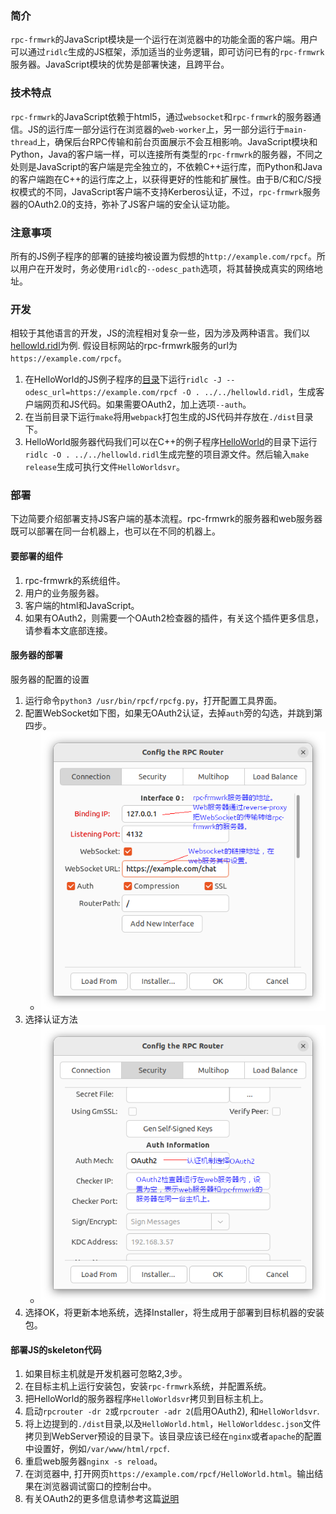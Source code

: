 ### 简介
`rpc-frmwrk`的JavaScript模块是一个运行在浏览器中的功能全面的客户端。用户可以通过`ridlc`生成的JS框架，添加适当的业务逻辑，即可访问已有的`rpc-frmwrk`服务器。JavaScript模块的优势是部署快速，且跨平台。

### 技术特点
`rpc-frmwrk`的JavaScript依赖于html5，通过`websocket`和`rpc-frmwrk`的服务器通信。JS的运行库一部分运行在浏览器的`web-worker`上，另一部分运行于`main-thread`上，确保后台RPC传输和前台页面展示不会互相影响。JavaScript模块和Python，Java的客户端一样，可以连接所有类型的`rpc-frmwrk`的服务器，不同之处则是JavaScript的客户端是完全独立的，不依赖C++运行库，而Python和Java的客户端跑在C++的运行库之上，以获得更好的性能和扩展性。由于B/C和C/S授权模式的不同，JavaScript客户端不支持Kerberos认证，不过，`rpc-frmwrk`服务器的OAuth2.0的支持，弥补了JS客户端的安全认证功能。

### 注意事项
所有的JS例子程序的部署的链接均被设置为假想的`http://example.com/rpcf`。所以用户在开发时，务必使用`ridlc`的`--odesc_path`选项，将其替换成真实的网络地址。

### 开发
相较于其他语言的开发，JS的流程相对复杂一些，因为涉及两种语言。我们以[hellowld.ridl](../examples/hellowld.ridl)为例. 假设目标网站的rpc-frmwrk服务的url为`https://example.com/rpcf`。
1. 在HelloWorld的JS例子程序的[目录](../examples/js/hellowld)下运行`ridlc -J --odesc_url=https://example.com/rpcf -O . ../../hellowld.ridl`，生成客户端网页和JS代码。如果需要OAuth2，加上选项`--auth`。
2. 在当前目录下运行`make`将用`webpack`打包生成的JS代码并存放在`./dist`目录下。
3. HelloWorld服务器代码我们可以在C++的例子程序[HelloWorld](../examples/cpp/hellowld)的目录下运行 `ridlc -O . ../../hellowld.ridl`生成完整的项目源文件。然后输入`make release`生成可执行文件`HelloWorldsvr`。

### 部署
下边简要介绍部署支持JS客户端的基本流程。rpc-frmwrk的服务器和web服务器既可以部署在同一台机器上，也可以在不同的机器上。

#### 要部署的组件
1. rpc-frmwrk的系统组件。
2. 用户的业务服务器。
3. 客户端的html和JavaScript。
4. 如果有OAuth2，则需要一个OAuth2检查器的插件，有关这个插件更多信息，请参看本文底部连接。

#### 服务器的部署
服务器的配置的设置
1. 运行命令`python3 /usr/bin/rpcf/rpcfg.py`，打开配置工具界面。
2. 配置WebSocket如下图，如果无OAuth2认证，去掉`auth`旁的勾选，并跳到第四步。
   * ![OAuth2-1](../pics/OAuth2-1_cn.png)
3. 选择认证方法
   * ![OAuth2-2](../pics/OAuth2-2_cn.png) 
4. 选择OK，将更新本地系统，选择Installer，将生成用于部署到目标机器的安装包。

#### 部署JS的skeleton代码
1. 如果目标主机就是开发机器可忽略2,3步。
2. 在目标主机上运行安装包，安装`rpc-frmwrk`系统，并配置系统。
3. 把HelloWorld的服务器程序`HelloWorldsvr`拷贝到目标主机上。
4. 启动`rpcrouter -dr 2`或`rpcrouter -adr 2`(启用OAuth2), 和`HelloWorldsvr`.
5. 将上边提到的`./dist`目录,以及`HelloWorld.html`，`HelloWorlddesc.json`文件拷贝到WebServer预设的目录下。该目录应该已经在`nginx`或者`apache`的配置中设置好，例如`/var/www/html/rpcf`.
6. 重启web服务器`nginx -s reload`。
7. 在浏览器中, 打开网页`https://example.com/rpcf/HelloWorld.html`。输出结果在浏览器调试窗口的控制台中。
8. 有关OAuth2的更多信息请参考这篇[说明](../rpc/security/README_cn.md#oauth2)



